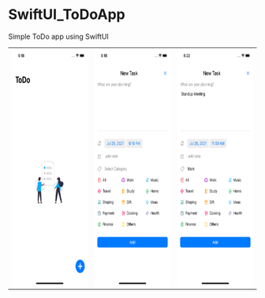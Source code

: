 # SwiftUI_ToDoApp
Simple ToDo app using SwiftUI
<table>
  <tr>
    <td><img src="screenshots/Simulator Screen Shot - iPhone 11 - 2021-07-25 at 18.18.32.png" width=240 height=480></td>
    <td><img src="screenshots/Simulator Screen Shot - iPhone 11 - 2021-07-25 at 18.18.40.png" width=240 height=480></td>
    <td><img src="screenshots/Simulator Screen Shot - iPhone 11 - 2021-07-25 at 18.22.13.png" width=240 height=480></td>
  </tr>
 </table>
